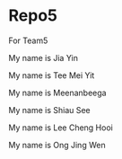 # Repo5
For Team5

My name is Jia Yin

My name is Tee Mei Yit

My name is Meenanbeega

My name is Shiau See

My name is Lee Cheng Hooi

My name is Ong Jing Wen